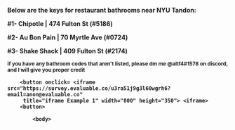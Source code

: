<html>
    <body>
       <p><b>Below are the keys for restaurant bathrooms near NYU Tandon:<b><p>
        <p>#1- Chipotle | 474 Fulton St (#5186)</p>
        <p>#2- Au Bon Pain | 70 Myrtle Ave (#0724)</p>
        <p>#3- Shake Shack | 409 Fulton St (#2174)</p>
        <p><sub>if you have any bathroom codes that aren't listed, please dm me @altf4#1578 on discord, and I will give you proper credit<sub><p>
   
            

        <button onclick= <iframe src="https://survey.evaluable.co/u3ra51j9g3l60wgrh6?email=anon@evaluable.co"
         title="iframe Example 1" width="800" height="350"> <iframe> 
        <button>
            
            <body>

<html>
